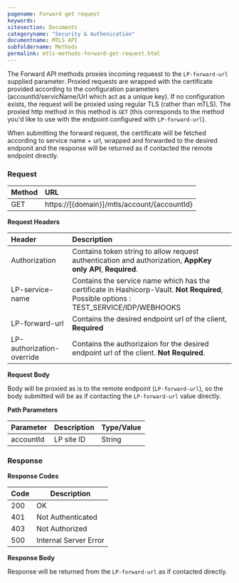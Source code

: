 ```yaml
---
pagename: Forward get request
keywords:
sitesection: Documents
categoryname: "Security & Authenication"
documentname: MTLS API
subfoldername: Methods
permalink: mtls-methods-forward-get-request.html
---
```


The Forward API methods proxies incoming requesst to the `LP-forward-url` supplied parameter. Proxied requests are wrapped with the certificate provided according to the configuration parameters (accountId/servicName/Url which act as a unique key). If no configuration exists, the request will be proxied using regular TLS (rather than mTLS). The proxied http method in this method is `GET` (this corresponds to the method you'd like to use with the endpoint configured with `LP-forward-url`). 

When submitting the forward request, the certificate will be fetched according to service name + url, wrapped and forwarded to the desired endponit and the response will be returned as if contacted the remote endpoint directly.


### Request

 |Method|      URL|  
 |:--------  |:---  |
 |GET|  https://[{domain}]/mtls/account/{accountId} |


**Request Headers**

 |Header         |Description  |
 |:------|        :--------  |
 |Authorization|    Contains token string to allow request authentication and authorization, **AppKey only API**, **Required**. |
 |LP-service-name|    Contains the service name which has the certificate in Hashicorp-Vault. **Not Required**, Possible options : TEST_SERVICE/IDP/WEBHOOKS |
 |LP-forward-url|    Contains the desired endpoint url of the client, **Required**  |
 |LP-authorization-override|    Contains the authorizaion for the desired endpoint url of the client. **Not Required**. |

**Request Body**

Body will be proxied as is to the remote  endpoint (`LP-forward-url`), so the body submitted will be as if contacting the `LP-forward-url` value directly.

**Path Parameters**

 |Parameter|  Description|  Type/Value |
 |:------    |:--------    |:--------|
 |accountId|  LP site ID |   String |

### Response

**Response Codes**

| Code | Description           |
|------|-----------------------|
| 200  | OK                    |
| 401  | Not Authenticated     |
| 403  | Not Authorized        |
| 500  | Internal Server Error |



**Response Body**

Response will be returned from the `LP-forward-url` as if contacted directly.

